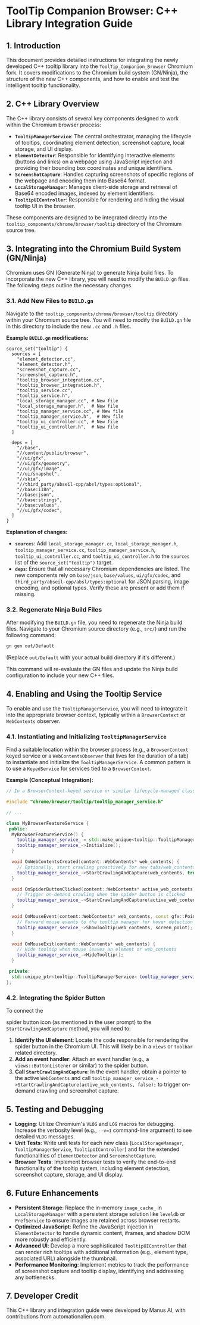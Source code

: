# ToolTip Companion Browser: C++ Library Integration Guide

## 1. Introduction
This document provides detailed instructions for integrating the newly developed C++ tooltip library into the `ToolTip_Companion_Browser` Chromium fork. It covers modifications to the Chromium build system (GN/Ninja), the structure of the new C++ components, and how to enable and test the intelligent tooltip functionality.

## 2. C++ Library Overview
The C++ library consists of several key components designed to work within the Chromium browser process:

*   **`TooltipManagerService`**: The central orchestrator, managing the lifecycle of tooltips, coordinating element detection, screenshot capture, local storage, and UI display.
*   **`ElementDetector`**: Responsible for identifying interactive elements (buttons and links) on a webpage using JavaScript injection and providing their bounding box coordinates and unique identifiers.
*   **`ScreenshotCapture`**: Handles capturing screenshots of specific regions of the webpage and encoding them into Base64 format.
*   **`LocalStorageManager`**: Manages client-side storage and retrieval of Base64 encoded images, indexed by element identifiers.
*   **`TooltipUIController`**: Responsible for rendering and hiding the visual tooltip UI in the browser.

These components are designed to be integrated directly into the `tooltip_components/chrome/browser/tooltip` directory of the Chromium source tree.

## 3. Integrating into the Chromium Build System (GN/Ninja)
Chromium uses GN (Generate Ninja) to generate Ninja build files. To incorporate the new C++ library, you will need to modify the `BUILD.gn` files. The following steps outline the necessary changes.

### 3.1. Add New Files to `BUILD.gn`
Navigate to the `tooltip_components/chrome/browser/tooltip` directory within your Chromium source tree. You will need to modify the `BUILD.gn` file in this directory to include the new `.cc` and `.h` files.

**Example `BUILD.gn` modifications:**

```gn
source_set("tooltip") {
  sources = [
    "element_detector.cc",
    "element_detector.h",
    "screenshot_capture.cc",
    "screenshot_capture.h",
    "tooltip_browser_integration.cc",
    "tooltip_browser_integration.h",
    "tooltip_service.cc",
    "tooltip_service.h",
    "local_storage_manager.cc", # New file
    "local_storage_manager.h",  # New file
    "tooltip_manager_service.cc", # New file
    "tooltip_manager_service.h",  # New file
    "tooltip_ui_controller.cc", # New file
    "tooltip_ui_controller.h",  # New file
  ]

  deps = [
    "//base",
    "//content/public/browser",
    "//ui/gfx",
    "//ui/gfx/geometry",
    "//ui/gfx/image",
    "//ui/snapshot",
    "//skia",
    "//third_party/abseil-cpp/absl/types:optional",
    "//base:i18n",
    "//base:json",
    "//base:strings",
    "//base:values",
    "//ui/gfx/codec",
  ]
}
```

**Explanation of changes:**
*   **`sources`**: Add `local_storage_manager.cc`, `local_storage_manager.h`, `tooltip_manager_service.cc`, `tooltip_manager_service.h`, `tooltip_ui_controller.cc`, and `tooltip_ui_controller.h` to the `sources` list of the `source_set("tooltip")` target.
*   **`deps`**: Ensure that all necessary Chromium dependencies are listed. The new components rely on `base/json`, `base/values`, `ui/gfx/codec`, and `third_party/abseil-cpp/absl/types:optional` for JSON parsing, image encoding, and optional types. Verify these are present or add them if missing.

### 3.2. Regenerate Ninja Build Files
After modifying the `BUILD.gn` file, you need to regenerate the Ninja build files. Navigate to your Chromium source directory (e.g., `src/`) and run the following command:

```bash
gn gen out/Default
```
(Replace `out/Default` with your actual build directory if it's different.)

This command will re-evaluate the GN files and update the Ninja build configuration to include your new C++ files.

## 4. Enabling and Using the Tooltip Service

To enable and use the `TooltipManagerService`, you will need to integrate it into the appropriate browser context, typically within a `BrowserContext` or `WebContents` observer.

### 4.1. Instantiating and Initializing `TooltipManagerService`

Find a suitable location within the browser process (e.g., a `BrowserContext` keyed service or a `WebContentsObserver` that lives for the duration of a tab) to instantiate and initialize the `TooltipManagerService`. A common pattern is to use a `KeyedService` for services tied to a `BrowserContext`.

**Example (Conceptual Integration):**

```cpp
// In a BrowserContext-keyed service or similar lifecycle-managed class:

#include "chrome/browser/tooltip/tooltip_manager_service.h"

// ...

class MyBrowserFeatureService {
 public:
  MyBrowserFeatureService() {
    tooltip_manager_service_ = std::make_unique<tooltip::TooltipManagerService>();
    tooltip_manager_service_->Initialize();
  }

  void OnWebContentsCreated(content::WebContents* web_contents) {
    // Optionally, start crawling proactively for new tabs/web_contents
    tooltip_manager_service_->StartCrawlingAndCapture(web_contents, true);
  }

  void OnSpiderButtonClicked(content::WebContents* active_web_contents) {
    // Trigger on-demand crawling when the spider button is clicked
    tooltip_manager_service_->StartCrawlingAndCapture(active_web_contents, false);
  }

  void OnMouseEvent(content::WebContents* web_contents, const gfx::Point& screen_point) {
    // Forward mouse events to the tooltip manager for hover detection
    tooltip_manager_service_->ShowTooltip(web_contents, screen_point);
  }

  void OnMouseExit(content::WebContents* web_contents) {
    // Hide tooltip when mouse leaves an element or web_contents
    tooltip_manager_service_->HideTooltip();
  }

 private:
  std::unique_ptr<tooltip::TooltipManagerService> tooltip_manager_service_;
};
```

### 4.2. Integrating the Spider Button

To connect the 


spider button icon (as mentioned in the user prompt) to the `StartCrawlingAndCapture` method, you will need to:

1.  **Identify the UI element**: Locate the code responsible for rendering the spider button in the Chromium UI. This will likely be in a `views` or `toolbar` related directory.
2.  **Add an event handler**: Attach an event handler (e.g., a `views::ButtonListener` or similar) to the spider button.
3.  **Call `StartCrawlingAndCapture`**: In the event handler, obtain a pointer to the active `WebContents` and call `tooltip_manager_service_->StartCrawlingAndCapture(active_web_contents, false);` to trigger on-demand crawling and screenshot capture.

## 5. Testing and Debugging

*   **Logging**: Utilize Chromium's `VLOG` and `LOG` macros for debugging. Increase the verbosity level (e.g., `--v=1` command-line argument) to see detailed `VLOG` messages.
*   **Unit Tests**: Write unit tests for each new class (`LocalStorageManager`, `TooltipManagerService`, `TooltipUIController`) and for the extended functionalities of `ElementDetector` and `ScreenshotCapture`.
*   **Browser Tests**: Implement browser tests to verify the end-to-end functionality of the tooltip system, including element detection, screenshot capture, storage, and UI display.

## 6. Future Enhancements

*   **Persistent Storage**: Replace the in-memory `image_cache_` in `LocalStorageManager` with a persistent storage solution like `leveldb` or `PrefService` to ensure images are retained across browser restarts.
*   **Optimized JavaScript**: Refine the JavaScript injection in `ElementDetector` to handle dynamic content, iframes, and shadow DOM more robustly and efficiently.
*   **Advanced UI**: Develop a more sophisticated `TooltipUIController` that can render rich tooltips with additional information (e.g., element type, associated URL) alongside the thumbnail.
*   **Performance Monitoring**: Implement metrics to track the performance of screenshot capture and tooltip display, identifying and addressing any bottlenecks.

## 7. Developer Credit

This C++ library and integration guide were developed by Manus AI, with contributions from automationalien.com.

